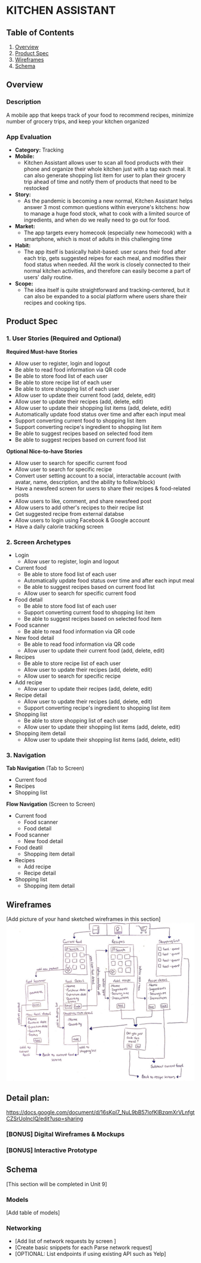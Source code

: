 # KITCHEN ASSISTANT

## Table of Contents
1. [Overview](#Overview)
1. [Product Spec](#Product-Spec)
1. [Wireframes](#Wireframes)
2. [Schema](#Schema)

## Overview
### Description
A mobile app that keeps track of your food to recommend recipes, minimize number of grocery trips, and keep your kitchen organized  

### App Evaluation

- **Category:** Tracking
- **Mobile:** 
    * Kitchen Assistant allows user to scan all food products with their phone and organize their whole kitchen just with a tap each meal. It can also generate shopping list item for user to plan their grocery trip ahead of time and notify them of products that need to be restocked
- **Story:** 
    * As the pandemic is becoming a new normal, Kitchen Assistant helps answer 3 most common questions within everyone's kitchens: how to manage a huge food stock, what to cook with a limited source of ingredients, and when do we really need to go out for food. 
- **Market:**
    * The app targets every homecook (especially new homecook) with a smartphone, which is most of adults in this challenging time
- **Habit:** 
    * The app itself is basically habit-based: user scans their food after each trip, gets suggested reipes for each meal, and modifies their food status when needed. All the work is closely connected to their normal kitchen activities, and therefore can easily become a part of users' daily routine.
- **Scope:** 
    * The idea itself is quite straightforward and tracking-centered, but it can also be expanded to a social platform where users share their recipes and cooking tips.

## Product Spec

### 1. User Stories (Required and Optional)

**Required Must-have Stories**

* Allow user to register, login and logout
* Be able to read food information via QR code
* Be able to store food list of each user
* Be able to store recipe list of each user
* Be able to store shopping list of each user
* Allow user to update their current food (add, delete, edit)
* Allow user to update their recipes (add, delete, edit)
* Allow user to update their shopping list items (add, delete, edit)
* Automatically update food status over time and after each input meal
* Support converting current food to shopping list item 
* Support converting recipe's ingredient to shopping list item
* Be able to suggest recipes based on selected food item
* Be able to suggest recipes based on current food list

**Optional Nice-to-have Stories**

* Allow user to search for specific current food
* Allow user to search for specific recipe
* Convert user setting account to a social, interactable account (with avatar, name, description, and the ability to follow/block)
* Have a newsfeed screen for users to share their recipes & food-related posts
* Allow users to like, comment, and share newsfeed post
* Allow users to add other's recipes to their recipe list
* Get suggested recipe from external databse
* Allow users to login using Facebook & Google account
* Have a daily calorie tracking screen

### 2. Screen Archetypes

* Login
    * Allow user to register, login and logout
* Current food
    * Be able to store food list of each user
    * Automatically update food status over time and after each input meal
    * Be able to suggest recipes based on current food list
    * Allow user to search for specific current food
* Food detail
    * Be able to store food list of each user
    * Support converting current food to shopping list item
    * Be able to suggest recipes based on selected food item 
* Food scanner
    * Be able to read food information via QR code
* New food detail
    * Be able to read food information via QR code
    * Allow user to update their current food (add, delete, edit)
* Recipes
    * Be able to store recipe list of each user
    * Allow user to update their recipes (add, delete, edit)
    * Allow user to search for specific recipe
* Add recipe
    * Allow user to update their recipes (add, delete, edit)
* Recipe detail
    * Allow user to update their recipes (add, delete, edit)
    * Support converting recipe's ingredient to shopping list item
* Shopping list
    * Be able to store shopping list of each user
    * Allow user to update their shopping list items (add, delete, edit)
* Shopping item detail
    * Allow user to update their shopping list items (add, delete, edit)

### 3. Navigation

**Tab Navigation** (Tab to Screen)

* Current food
* Recipes
* Shopping list

**Flow Navigation** (Screen to Screen)

* Current food
   * Food scanner
   * Food detail
* Food scanner
    * New food detail
* Food deatil
    * Shopping item detail
* Recipes
    * Add recipe
    * Recipe detail
* Shopping list
    * Shopping item detail

## Wireframes
[Add picture of your hand sketched wireframes in this section]
<img src="https://github.com/truonghh99/Kitchen-Assistant/blob/master/Wireframes%202.png" width=600>

## Detail plan: 

https://docs.google.com/document/d/16sKpI7_NuL9bB57lofKlBzqmXrVLnfgtCZSrUolncIQ/edit?usp=sharing

### [BONUS] Digital Wireframes & Mockups

### [BONUS] Interactive Prototype

## Schema 
[This section will be completed in Unit 9]
### Models
[Add table of models]
### Networking
- [Add list of network requests by screen ]
- [Create basic snippets for each Parse network request]
- [OPTIONAL: List endpoints if using existing API such as Yelp]
